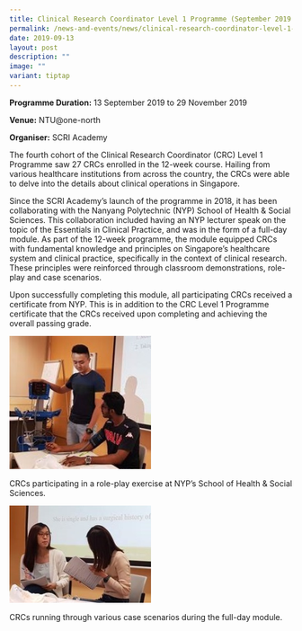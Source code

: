 ```yaml
---
title: Clinical Research Coordinator Level 1 Programme (September 2019 intake)
permalink: /news-and-events/news/clinical-research-coordinator-level-1-programme-september-2019-intake/
date: 2019-09-13
layout: post
description: ""
image: ""
variant: tiptap
---
```

<p><strong>Programme Duration:</strong> 13 September 2019 to 29 November 2019</p><p><strong>Venue:</strong>&nbsp;NTU@one-north</p><p><strong>Organiser:</strong>&nbsp;SCRI Academy</p><p>The fourth cohort of the Clinical Research Coordinator (CRC) Level 1 Programme saw 27 CRCs enrolled in the 12-week course. Hailing from various healthcare institutions from across the country, the CRCs were able to delve into the details about clinical operations in Singapore.</p><p>Since the SCRI Academy’s launch of the programme in 2018, it has been collaborating with the Nanyang Polytechnic (NYP) School of Health &amp; Social Sciences. This collaboration included having an NYP lecturer speak on the topic of the Essentials in Clinical Practice, and was in the form of a full-day module. As part of the 12-week programme, the module equipped CRCs with fundamental knowledge and principles on Singapore’s healthcare system and clinical practice, specifically in the context of clinical research. These principles were reinforced through classroom demonstrations, role-play and case scenarios.</p><p>Upon successfully completing this module, all participating CRCs received a certificate from NYP. This is in addition to the CRC Level 1 Programme certificate that the CRCs received upon completing and achieving the overall passing grade.</p><div class="isomer-image-wrapper"><img style="width: 50%;" height="auto" width="100%" alt="" src="/images/Resources/News 2019/1_2.jpg"></div><p>CRCs participating in a role-play exercise at NYP’s School of Health &amp; Social Sciences.</p><div class="isomer-image-wrapper"><img style="width: 50%;" height="auto" width="100%" alt="" src="/images/Resources/News 2019/2_2.jpg"></div><p>CRCs running through various case scenarios during the full-day module.</p>